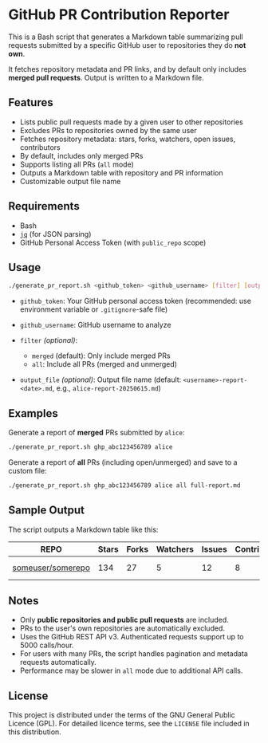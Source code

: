 # GitHub PR Contribution Reporter

This is a Bash script that generates a Markdown table summarizing pull requests submitted by a specific GitHub user to repositories they do **not own**.

It fetches repository metadata and PR links, and by default only includes **merged pull requests**. Output is written to a Markdown file.

## Features

- Lists public pull requests made by a given user to other repositories
- Excludes PRs to repositories owned by the same user
- Fetches repository metadata: stars, forks, watchers, open issues, contributors
- By default, includes only merged PRs
- Supports listing all PRs (`all` mode)
- Outputs a Markdown table with repository and PR information
- Customizable output file name

## Requirements

- Bash
- [`jq`](https://stedolan.github.io/jq/) (for JSON parsing)
- GitHub Personal Access Token (with `public_repo` scope)

## Usage

```bash
./generate_pr_report.sh <github_token> <github_username> [filter] [output_file]
```

- `github_token`: Your GitHub personal access token (recommended: use environment variable or `.gitignore`-safe file)
- `github_username`: GitHub username to analyze
- `filter` *(optional)*:

  - `merged` (default): Only include merged PRs
  - `all`: Include all PRs (merged and unmerged)
- `output_file` *(optional)*: Output file name (default: `<username>-report-<date>.md`, e.g., `alice-report-20250615.md`)

## Examples

Generate a report of **merged** PRs submitted by `alice`:

```bash
./generate_pr_report.sh ghp_abc123456789 alice
```

Generate a report of **all** PRs (including open/unmerged) and save to a custom file:

```bash
./generate_pr_report.sh ghp_abc123456789 alice all full-report.md
```

## Sample Output

The script outputs a Markdown table like this:

| REPO                                                      | Stars | Forks | Watchers | Issues | Contributors | PRs                                                                                                 |
| --------------------------------------------------------- | ----- | ----- | -------- | ------ | ------------ | --------------------------------------------------------------------------------------------------- |
| [someuser/somerepo](https://github.com/someuser/somerepo) | 134   | 27    | 5        | 12     | 8            | [#1](https://github.com/someuser/somerepo/pull/1) [#3](https://github.com/someuser/somerepo/pull/3) |

## Notes

- Only **public repositories and public pull requests** are included.
- PRs to the user's own repositories are automatically excluded.
- Uses the GitHub REST API v3. Authenticated requests support up to 5000 calls/hour.
- For users with many PRs, the script handles pagination and metadata requests automatically.
- Performance may be slower in `all` mode due to additional API calls.

## License

This project is distributed under the terms of the GNU General Public Licence (GPL). For detailed licence terms, see the `LICENSE` file included in this distribution.
